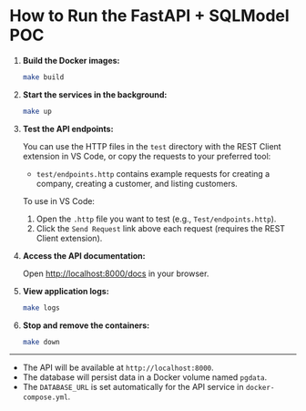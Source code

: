 # How to Run the FastAPI + SQLModel POC

1. **Build the Docker images:**

   ```sh
   make build
   ```

2. **Start the services in the background:**

   ```sh
   make up
   ```


3. **Test the API endpoints:**

   You can use the HTTP files in the `test` directory with the REST Client extension in VS Code, or copy the requests to your preferred tool:

   - `test/endpoints.http` contains example requests for creating a company, creating a customer, and listing customers.

   To use in VS Code:
   1. Open the `.http` file you want to test (e.g., `Test/endpoints.http`).
   2. Click the `Send Request` link above each request (requires the REST Client extension).

4. **Access the API documentation:**

   Open [http://localhost:8000/docs](http://localhost:8000/docs) in your browser.

5. **View application logs:**

   ```sh
   make logs
   ```

6. **Stop and remove the containers:**

   ```sh
   make down
   ```

---

- The API will be available at `http://localhost:8000`.
- The database will persist data in a Docker volume named `pgdata`.
- The `DATABASE_URL` is set automatically for the API service in `docker-compose.yml`.
